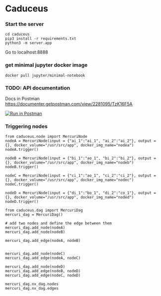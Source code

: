 # Caduceus

### Start the server

```
cd caduceus
pip3 install -r requirements.txt
python3 -m server.app
```

Go to localhost:8888

### get minimal jupyter docker image


```
docker pull jupyter/minimal-notebook
```

### TODO: API documentation

Docs in Postman
https://documenter.getpostman.com/view/2281095/TzK16F5A


[![Run in Postman](https://run.pstmn.io/button.svg)](https://app.getpostman.com/run-collection/7adb5e7a82f5292336d7)


### Triggering nodes

```
from caduceus.node import MercuriNode
nodeA = MercuriNode(input = {"ai_1":"ai_1", "ai_2":"ai_2"}, output = {}, docker_volume="/usr/src/app", docker_img_name="nodea")
nodeA.trigger()

nodeB = MercuriNode(input = {"bi_1":"ao_1", "bi_2":"bi_2"}, output = {}, docker_volume="/usr/src/app", docker_img_name="nodeb")
nodeB.trigger()

nodeC = MercuriNode(input = {"ci_1":"ao_1", "ci_2":"ci_2"}, output = {}, docker_volume="/usr/src/app", docker_img_name="nodec")
nodeC.trigger()

nodeD = MercuriNode(input = {"di_1":"bo_1", "di_2":"co_1"}, output = {}, docker_volume="/usr/src/app", docker_img_name="noded")
nodeD.trigger()
```

```
from caduceus.dag import MercuriDag
mercuri_dag = MercuriDag()

# add two nodes and define the edge between them
mercuri_dag.add_node(nodeA)
mercuri_dag.add_node(nodeB)

mercuri_dag.add_edge(nodeA, nodeB)


mercuri_dag.add_node(nodeC)
mercuri_dag.add_edge(nodeA, nodeC)

mercuri_dag.add_node(nodeD)
mercuri_dag.add_edge(nodeB, nodeD)
mercuri_dag.add_edge(nodeC, nodeD)

mercuri_dag.nx_dag.nodes
mercuri_dag.nx_dag.edges
```
